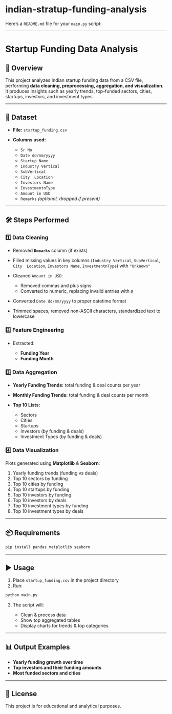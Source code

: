 # indian-stratup-funding-analysis

Here’s a `README.md` file for your `main.py` script:

---

# Startup Funding Data Analysis

## 📌 Overview

This project analyzes Indian startup funding data from a CSV file, performing **data cleaning, preprocessing, aggregation, and visualization**.
It produces insights such as yearly trends, top-funded sectors, cities, startups, investors, and investment types.

---

## 📂 Dataset

* **File:** `startup_funding.csv`
* **Columns used:**

  * `Sr No`
  * `Date dd/mm/yyyy`
  * `Startup Name`
  * `Industry Vertical`
  * `SubVertical`
  * `City  Location`
  * `Investors Name`
  * `InvestmentnType`
  * `Amount in USD`
  * `Remarks` *(optional, dropped if present)*

---

## 🛠 Steps Performed

### 1️⃣ Data Cleaning

* Removed **`Remarks`** column (if exists)
* Filled missing values in key columns (`Industry Vertical`, `SubVertical`, `City  Location`, `Investors Name`, `InvestmentnType`) with `"Unknown"`
* Cleaned `Amount in USD`:

  * Removed commas and plus signs
  * Converted to numeric, replacing invalid entries with `0`
* Converted `Date dd/mm/yyyy` to proper datetime format
* Trimmed spaces, removed non-ASCII characters, standardized text to lowercase

### 2️⃣ Feature Engineering

* Extracted:

  * **Funding Year**
  * **Funding Month**

### 3️⃣ Data Aggregation

* **Yearly Funding Trends:** total funding & deal counts per year
* **Monthly Funding Trends:** total funding & deal counts per month
* **Top 10 Lists:**

  * Sectors
  * Cities
  * Startups
  * Investors (by funding & deals)
  * Investment Types (by funding & deals)

### 4️⃣ Data Visualization

Plots generated using **Matplotlib** & **Seaborn**:

1. Yearly funding trends (funding vs deals)
2. Top 10 sectors by funding
3. Top 10 cities by funding
4. Top 10 startups by funding
5. Top 10 investors by funding
6. Top 10 investors by deals
7. Top 10 investment types by funding
8. Top 10 investment types by deals

---

## 📦 Requirements

```bash
pip install pandas matplotlib seaborn
```

---

## ▶️ Usage

1. Place `startup_funding.csv` in the project directory
2. Run:

```bash
python main.py
```

3. The script will:

   * Clean & process data
   * Show top aggregated tables
   * Display charts for trends & top categories

---

## 📊 Output Examples

* **Yearly funding growth over time**
* **Top investors and their funding amounts**
* **Most funded sectors and cities**

---

## 📜 License

This project is for educational and analytical purposes.

